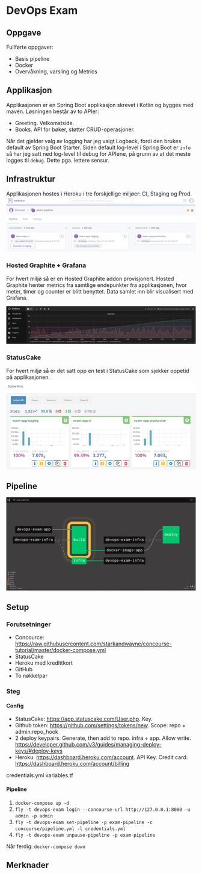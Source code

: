 # DevOps Exam

## Oppgave

Fullførte oppgaver:

- Basis pipeline
- Docker
- Overvåkning, varsling og Metrics

## Applikasjon

Applikasjonen er en Spring Boot applikasjon skrevet i Kotlin og bygges med maven.
Løsningen består av to APIer:

- Greeting. Velkomstside.
- Books. API for bøker, støtter CRUD-operasjoner.

Når det gjelder valg av logging har jeg valgt Logback, fordi den brukes default av Spring Boot Starter. Siden default log-level i Spring Boot er `info` så har jeg satt ned log-level til debug for APIene, på grunn av at det meste logges til `debug`. Dette pga. lettere sensur.

## Infrastruktur

Applikasjonen hostes i Heroku i tre forskjellige miljøer: CI, Staging og Prod.
![heroku.PNG](img/heroku.PNG)

### Hosted Graphite + Grafana

For hvert miljø så er en Hosted Graphite addon provisjonert. Hosted Graphite henter metrics fra samtlige endepunkter fra applikasjonen, hvor meter, timer og counter er blitt benyttet. Data samlet inn blir visualisert med Grafana.

![grafana.PNG](img/grafana.PNG)

### StatusCake

For hvert miljø så er det satt opp en test i StatusCake som sjekker oppetid på applikasjonen.
![statuscake.PNG](img/statuscake.PNG)

## Pipeline

![pipeline.PNG](img/pipeline.PNG)

## Setup

### Forutsetninger

- Concource: https://raw.githubusercontent.com/starkandwayne/concourse-tutorial/master/docker-compose.yml
- StatusCake
- Heroku med kredittkort
- GitHub
- To nøkkelpar

### Steg

#### Config

- StatusCake: https://app.statuscake.com/User.php. Key.
- Github token: https://github.com/settings/tokens/new. Scope: repo + admin:repo_hook
- 2 deploy keypairs. Generate, then add to repo. infra + app. Allow write. https://developer.github.com/v3/guides/managing-deploy-keys/#deploy-keys
- Heroku: https://dashboard.heroku.com/account. API Key. Credit card: https://dashboard.heroku.com/account/billing

credentials.yml
variables.tf

#### Pipeline

1. `docker-compose up -d`
2. `fly -t devops-exam login --concourse-url http://127.0.0.1:8080 -u admin -p admin`
3. `fly -t devops-exam set-pipeline -p exam-pipeline -c concourse/pipeline.yml -l credentials.yml`
4. `fly -t devops-exam unpause-pipeline -p exam-pipeline`

Når ferdig: `docker-compose down`

## Merknader
